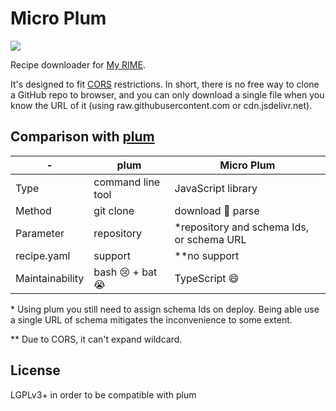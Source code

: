# Micro Plum
![](https://img.shields.io/github/license/LibreService/micro_plum)

Recipe downloader for [My RIME](https://github.com/LibreService/my_rime).

It's designed to fit [CORS](https://developer.mozilla.org/en-US/docs/Web/HTTP/CORS) restrictions.
In short,
there is no free way to clone a GitHub repo to browser,
and you can only download a single file when you know the URL of it
(using raw.githubusercontent.com or cdn.jsdelivr.net).

## Comparison with [plum](https://github.com/rime/plum)
-|plum|Micro Plum
-|-|-
Type|command line tool|JavaScript library
Method|git clone|download 🔁 parse
Parameter|repository|*repository and schema Ids, or schema URL
recipe.yaml|support|**no support
Maintainability|bash 😢 + bat 😭|TypeScript 😄

\* Using plum you still need to assign schema Ids on deploy.
Being able use a single URL of schema mitigates the inconvenience to some extent.

\*\* Due to CORS, it can't expand wildcard.

## License
LGPLv3+
in order to be compatible with plum
